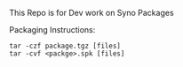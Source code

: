 This Repo is for Dev work on Syno Packages

Packaging Instructions:
```
tar -czf package.tgz [files]
tar -cvf <packge>.spk [files]
```

